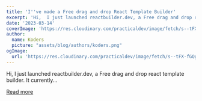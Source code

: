 ```yaml
---
title: 'I''ve made a Free drag and drop React Template Builder'
excerpt: 'Hi,  I just launched reactbuilder.dev, a Free drag and drop react template builder. It currently...'
date: '2023-03-14'
coverImage: 'https://res.cloudinary.com/practicaldev/image/fetch/s--tFX-fGQg--/c_imagga_scale,f_auto,fl_progressive,h_420,q_auto,w_1000/https://dev-to-uploads.s3.amazonaws.com/uploads/articles/tgtbp7ia6e28ocyoidyp.png'
author:
  name: Koders
  picture: "assets/blog/authors/koders.png"
ogImage:
  url: 'https://res.cloudinary.com/practicaldev/image/fetch/s--tFX-fGQg--/c_imagga_scale,f_auto,fl_progressive,h_420,q_auto,w_1000/https://dev-to-uploads.s3.amazonaws.com/uploads/articles/tgtbp7ia6e28ocyoidyp.png'
---
```


Hi,  I just launched reactbuilder.dev, a Free drag and drop react template builder. It currently...

[Read more](https://dev.to/rarestoma/ive-made-a-free-drag-and-drop-react-template-builder-4535)
